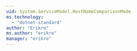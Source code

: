 ```yaml
---
uid: System.ServiceModel.HostNameComparisonMode
ms.technology: 
  - "dotnet-standard"
author: "Erikre"
ms.author: "erikre"
manager: "erikre"
---
```

